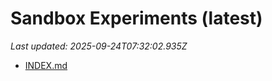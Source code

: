 # Sandbox Experiments (latest)

_Last updated: 2025-09-24T07:32:02.935Z_

- [INDEX.md](EXPERIMENTS/INDEX.md)

